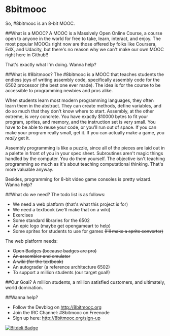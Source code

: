 8bitmooc
========

So, #8bitmooc is an 8-bit MOOC. 

##What is a MOOC?
A MOOC is a Massively Open Online Course, a course open to anyone in the
world for free to take, learn, interact, and enjoy. The most popular
MOOCs right now are those offered by folks like Coursera, EdX, and Udacity,
but there's no reason why we can't make our own MOOC right here in Github!!

That's exactly what I'm doing. Wanna help?

##What is #8bitmooc?
The #8bitmooc is a MOOC that teaches students the endless joys of writing
assembly code, specifically assembly code for the 6502 processor (the best
one ever made). The idea is for the course to be accessible to programming
newbies and pros alike.

When students learn most modern programming languages, they often learn them
in the abstract. They can create methods, define variables, and do so much
that they don't know where to start. Assembly, at the other extreme, is very
concrete. You have exactly $10000 bytes to fit your program, sprites, and
memory, and the instruction set is very small. You have to be able to reuse
your code, or you'll run out of space. If you can make your program really
small, get it. If you can actually make a game, you *really* get it.

Assembly programming is like a puzzle, since all of the pieces are laid out
in a palette in front of you in your spec sheet. Subroutines aren't magic
things handled by the computer. You do them yourself. The objective isn't
teaching programming so much as it's about teaching computational thinking.
That's more valuable anyway.

Besides, programming for 8-bit video game consoles is pretty wizard. Wanna help?

##What do we need?
The todo list is as follows:
 * We need a web platform (that's what this project is for)
 * We need a textbook (we'll make that on a wiki)
 * Exercises
 * Some standard libraries for the 6502
 * An epic logo (maybe get opengameart to help)
 * Some sprites for students to use for games ~~(I'll make a sprite converter)~~

The web platform needs:
 * ~~Open Badges (because badges are pro)~~
 * ~~An assembler and emulator~~
 * ~~A wiki (for the textbook)~~
 * An autograder (a reference architecture 6502)
 * To support a million students (our target goal!)

##Our Goal?
A million students, a million satisfied customers, and ultimately, world domination.

##Wanna help?
 * Follow the Devblog on http://8bitmooc.org
 * Join the IRC Channel: #8bitmooc on Freenode
 * Sign up here: http://8bitmooc.org/sign-up


[![Bitdeli Badge](https://d2weczhvl823v0.cloudfront.net/jessebikman/8bitmooc/trend.png)](https://bitdeli.com/free "Bitdeli Badge")

